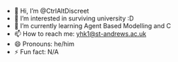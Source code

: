 - 👋 Hi, I’m @CtrlAltDiscreet
- 👀 I’m interested in surviving university :D
- 🌱 I’m currently learning Agent Based Modelling and C
- 📫 How to reach me: yhk1@st-andrews.ac.uk
- 😄 Pronouns: he/him
- ⚡ Fun fact: N/A

<!---
CtrlAltDiscreet/CtrlAltDiscreet is a ✨ special ✨ repository because its `README.md` (this file) appears on your GitHub profile.
You can click the Preview link to take a look at your changes.
--->
